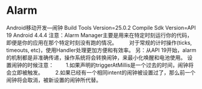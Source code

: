 # Alarm
Android移动开发—闹钟
Build Tools Version=25.0.2
Compile Sdk Version=API 19 Android 4.4.4
注意：Alarm Manager主要是用来在特定时刻运行你的代码，即便是你的应用在那个特定时刻没有跑的情况。
　　对于常规的计时操作(ticks, timeouts, etc)，使用Handler处理更加方便和有效率。
另：从API 19开始，alarm的机制都是非准确传递，操作系统将会转换闹钟，来最小化唤醒和电池使用。
设置闹钟的时候注意：
　　1.如果声明的triggerAtMillis是一个过去的时间，闹钟将会立即被触发。
　　2.如果已经有一个相同intent的闹钟被设置过了，那么前一个闹钟将会取消，被新设置的闹钟所代替。
